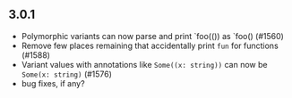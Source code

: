 
## 3.0.1

- Polymorphic variants can now parse and print \`foo(()) as \`foo() (#1560)
- Remove few places remaining that accidentally print `fun` for functions (#1588)
- Variant values with annotations like `Some((x: string))` can now be `Some(x: string)`  (#1576)
- bug fixes, if any?
